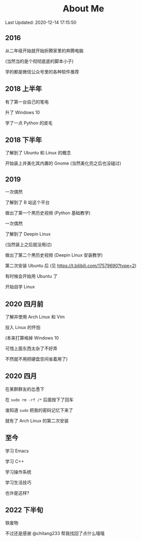 # <center>About Me</center>

Last Updated: 2020-12-14 17:15:50

## 2016

从二年级开始就开始折腾家里的奔腾电脑

(当然当的是个彻彻底底的脚本小子)

学的都是微信公众号里的各种软件推荐

## 2018 上半年

有了第一台自己的笔电

升了 Windows 10

学了一点 Python 的皮毛

## 2018 下半年

了解到了 Ubuntu 和 Linux 的概念

开始装上并美化其内置的 Gnome (当然美化完之后也没碰过)

## 2019

一次偶然

了解到了 B 站这个平台

做出了第一个黑历史视频 (Python 基础教学)

一次偶然

了解到了 Deepin Linux

(当然装上之后就没用过)

做出了第二个黒历史视频 (Deepin Linux 安装教学)

第二次安装 Ubuntu 后 (见 https://t.bilibili.com/17579690?type=2)

有时候会开始用 Ubuntu 了

开始自学 Linux

## 2020 四月前

了解并使用 Arch Linux 和 Vim

投入 Linux 的怀抱

(本来打算格掉 Windows 10

可惜上面东西太杂了不好弄

不然就不用把硬盘空间省着用了)

## 2020 四月

在某群群友的怂恿下

在 `sudo rm -rf /*` 后面按下了回车

谁知道 `sudo` 把我的密码记忆下来了

就有了 Arch Linux 的第二次安装

## 至今

学习 Emacs

学习 C++

学习操作系统

学习生活技巧

也许是这样?

## 2022 下半旬

铁废物

不过还是感谢 @chitang233 帮我找回了点什么嘻嘻
